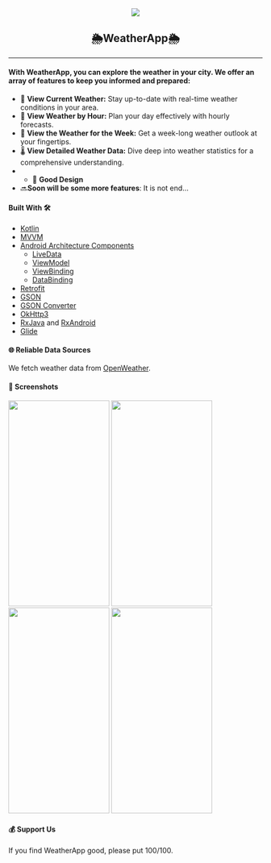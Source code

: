 <div align=center>
	<img src="![image](https://github.com/zhanserikAmangeldi/androidFinalProject/assets/123237184/f7bfcf6c-b3df-48bc-a6b4-8dcd9169af0f)"/>
	<h2>🌦️WeatherApp🌦️</h2>
</div>

<hr>

#### With WeatherApp, you can explore the weather in your city. We offer an array of features to keep you informed and prepared:

- 🌟 **View Current Weather:** Stay up-to-date with real-time weather conditions in your area.
- 🌅 **View Weather by Hour:** Plan your day effectively with hourly forecasts.
- 📆 **View the Weather for the Week:** Get a week-long weather outlook at your fingertips.
- 🌡️ **View Detailed Weather Data:** Dive deep into weather statistics for a comprehensive understanding.
- - 🎨 **Good Design**
- 🔜**Soon will be some more features**: It is not end...


#### Built With 🛠

- [Kotlin](https://kotlinlang.org/)
- [MVVM](https://developer.android.com/topic/architecture#recommended-app-arch)
- [Android Architecture Components](https://developer.android.com/topic/libraries/architecture) 
    - [LiveData](https://developer.android.com/topic/libraries/architecture/livedata) 
    - [ViewModel](https://developer.android.com/topic/libraries/architecture/viewmodel) 
    - [ViewBinding](https://developer.android.com/topic/libraries/view-binding) 
    - [DataBinding](https://developer.android.com/topic/libraries/data-binding)
- [Retrofit](https://square.github.io/retrofit/) 
- [GSON](https://github.com/google/gson) 
- [GSON Converter](https://github.com/square/retrofit/tree/master/retrofit-converters/gson)
- [OkHttp3](https://github.com/square/okhttp) 
- [RxJava](https://github.com/ReactiveX/RxJava) and [RxAndroid](https://github.com/ReactiveX/RxAndroid)
- [Glide](https://github.com/bumptech/glide)


#### 🌐 Reliable Data Sources

We fetch weather data from [OpenWeather](https://openweathermap.org/).


#### 📸 Screenshots
<div>
	<img src="![Screenshot_20240503_232116](https://github.com/zhanserikAmangeldi/androidFinalProject/assets/123237184/0b911574-25dc-4566-af7c-a6970aea1b79)
" width="200" height="408"/>
	<img src="![Screenshot_20240503_232205](https://github.com/zhanserikAmangeldi/androidFinalProject/assets/123237184/0e49024a-aee8-4e70-9d2e-8aab0110a426)
" width="200" height="408"/>
	<img src="![Screenshot_20240503_232224](https://github.com/zhanserikAmangeldi/androidFinalProject/assets/123237184/05562c32-45fa-47f7-beb9-d0901f2f5a8f)
" width="200" height="408"/>
	<img src="![Screenshot_20240503_232242](https://github.com/zhanserikAmangeldi/androidFinalProject/assets/123237184/f4c26f44-eae2-4ebb-9d00-dc4c924b9d2d)
" width="200" height="408"/>
</div>


#### 💰 Support Us
If you find WeatherApp good, please put 100/100.
